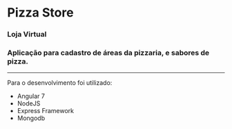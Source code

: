 # Pizza Store
### Loja Virtual

### Aplicação para cadastro de áreas da pizzaria, e sabores de pizza.
---

Para o desenvolvimento foi utilizado:
* Angular 7
* NodeJS
* Express Framework
* Mongodb
